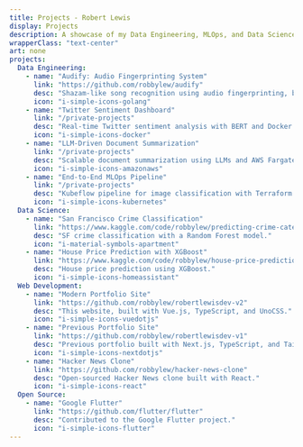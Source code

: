 ```yaml
---
title: Projects - Robert Lewis
display: Projects
description: A showcase of my Data Engineering, MLOps, and Data Science projects.
wrapperClass: "text-center"
art: none
projects:
  Data Engineering:
    - name: "Audify: Audio Fingerprinting System"
      link: "https://github.com/robbylew/audify"
      desc: "Shazam-like song recognition using audio fingerprinting, built with Golang."
      icon: "i-simple-icons-golang"
    - name: "Twitter Sentiment Dashboard"
      link: "/private-projects"
      desc: "Real-time Twitter sentiment analysis with BERT and Docker. (Private Repo)"
      icon: "i-simple-icons-docker"
    - name: "LLM-Driven Document Summarization"
      link: "/private-projects"
      desc: "Scalable document summarization using LLMs and AWS Fargate. (Private Repo)"
      icon: "i-simple-icons-amazonaws"
    - name: "End-to-End MLOps Pipeline"
      link: "/private-projects"
      desc: "Kubeflow pipeline for image classification with Terraform GPU clusters. (Private Repo)"
      icon: "i-simple-icons-kubernetes"
  Data Science:
    - name: "San Francisco Crime Classification"
      link: "https://www.kaggle.com/code/robbylew/predicting-crime-categories-using-random-forest"
      desc: "SF crime classification with a Random Forest model."
      icon: "i-material-symbols-apartment"
    - name: "House Price Prediction with XGBoost"
      link: "https://www.kaggle.com/code/robbylew/house-price-predictions-xgboost"
      desc: "House price prediction using XGBoost."
      icon: "i-simple-icons-homeassistant"
  Web Development:
    - name: "Modern Portfolio Site"
      link: "https://github.com/robbylew/robertlewisdev-v2"
      desc: "This website, built with Vue.js, TypeScript, and UnoCSS."
      icon: "i-simple-icons-vuedotjs"
    - name: "Previous Portfolio Site"
      link: "https://github.com/robbylew/robertlewisdev-v1"
      desc: "Previous portfolio built with Next.js, TypeScript, and Tailwind CSS."
      icon: "i-simple-icons-nextdotjs"
    - name: "Hacker News Clone"
      link: "https://github.com/robbylew/hacker-news-clone"
      desc: "Open-sourced Hacker News clone built with React."
      icon: "i-simple-icons-react"
  Open Source:
    - name: "Google Flutter"
      link: "https://github.com/flutter/flutter"
      desc: "Contributed to the Google Flutter project."
      icon: "i-simple-icons-flutter"
---
```


<!-- @layout-full-width -->
<ListProjects :projects="frontmatter.projects" />

